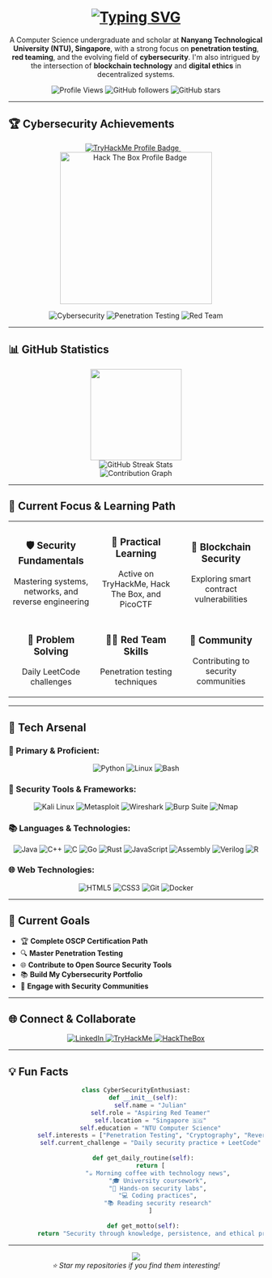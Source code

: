 <h1 align="center">
  <a href="https://git.io/typing-svg" target="_blank">
    <img src="https://readme-typing-svg.herokuapp.com?font=Fira+Code&weight=700&size=30&duration=1350&pause=750&color=F7F7F7&cursorColor=FF0000&center=true&vCenter=true&width=500&lines=Hi+%F0%9F%91%8B+I'm+Julian;An+Aspiring+Red+Teamer;Cybersecurity+Enthusiast;NTU+Computer+Science" alt="Typing SVG" />
  </a>
</h1>

<p align="center">
  A Computer Science undergraduate and scholar at <strong>Nanyang Technological University (NTU), Singapore</strong>, with a strong focus on <strong>penetration testing</strong>, <strong>red teaming</strong>, and the evolving field of <strong>cybersecurity</strong>. I'm also intrigued by the intersection of <strong>blockchain technology</strong> and <strong>digital ethics</strong> in decentralized systems.
</p>

<div align="center">
  
  ![Profile Views](https://komarev.com/ghpvc/?username=c240030&color=red&style=flat-square&label=Profile+Views)
  ![GitHub followers](https://img.shields.io/github/followers/c240030?label=Followers&style=social)
  ![GitHub stars](https://img.shields.io/github/stars/c240030?label=Stars&style=social)

</div>

---

## 🏆 Cybersecurity Achievements

<div align="center">
  <a href="https://tryhackme.com/p/xlamwis" target="_blank"> 
    <img src="https://tryhackme-badges.s3.amazonaws.com/xlamwis.png" alt="TryHackMe Profile Badge"/>
  </a>
  &nbsp;&nbsp;&nbsp; 
  <a href="https://app.hackthebox.com/profile/2393477" target="_blank"> 
    <img src="https://www.hackthebox.eu/badge/image/2393477" alt="Hack The Box Profile Badge" width="300"/>
  </a>
</div>

<div align="center">
  
  ![Cybersecurity](https://img.shields.io/badge/Focus-Cybersecurity-red?style=for-the-badge&logo=security&logoColor=white)
  ![Penetration Testing](https://img.shields.io/badge/Specialty-Penetration%20Testing-darkred?style=for-the-badge&logo=kalilinux&logoColor=white)
  ![Red Team](https://img.shields.io/badge/Path-Red%20Team-crimson?style=for-the-badge&logo=hackthebox&logoColor=white)

</div>

---

## 📊 GitHub Statistics

<div align="center">
  <img height="180em" src="https://github-readme-stats.vercel.app/api?username=c240030&show_icons=true&theme=dark&bg_color=0D1117&title_color=FF6B6B&text_color=FFFFFF&icon_color=FF6B6B&border_color=FF6B6B&include_all_commits=true&count_private=true"/>
</div>

<div align="center">
  <img src="https://github-readme-streak-stats.herokuapp.com/?user=c240030&theme=dark&background=0D1117&stroke=FF6B6B&ring=FF6B6B&fire=FF6B6B&currStreakNum=FFFFFF&sideNums=FFFFFF&currStreakLabel=FF6B6B&sideLabels=FF6B6B&dates=FFFFFF" alt="GitHub Streak Stats"/>
</div>

<div align="center">
  <img src="https://github-readme-activity-graph.vercel.app/graph?username=c240030&theme=redical&bg_color=0D1117&color=FF6B6B&line=FF6B6B&point=FFFFFF&area=true&hide_border=true" alt="Contribution Graph"/>
</div>

---

## 🚀 Current Focus & Learning Path

<table align="center">
  <tr>
    <td align="center" width="33%">
      <h3>🛡️ Security Fundamentals</h3>
      <p>Mastering systems, networks, and reverse engineering</p>
    </td>
    <td align="center" width="33%">
      <h3>🧪 Practical Learning</h3>
      <p>Active on TryHackMe, Hack The Box, and PicoCTF</p>
    </td>
    <td align="center" width="33%">
      <h3>🔗 Blockchain Security</h3>
      <p>Exploring smart contract vulnerabilities</p>
    </td>
  </tr>
  <tr>
    <td align="center">
      <h3>🧠 Problem Solving</h3>
      <p>Daily LeetCode challenges</p>
    </td>
    <td align="center">
      <h3>🏴‍☠️ Red Team Skills</h3>
      <p>Penetration testing techniques</p>
    </td>
    <td align="center">
      <h3>🤝 Community</h3>
      <p>Contributing to security communities</p>
    </td>
  </tr>
</table>

---

## 🧰 Tech Arsenal

### 🌟 Primary & Proficient:
<div align="center">
  
![Python](https://img.shields.io/badge/-Python-3776AB?logo=python&logoColor=white&style=for-the-badge)
![Linux](https://img.shields.io/badge/-Linux-FCC624?logo=linux&logoColor=black&style=for-the-badge)
![Bash](https://img.shields.io/badge/-Bash-4EAA25?logo=gnubash&logoColor=white&style=for-the-badge)

</div>

### 🔧 Security Tools & Frameworks:
<div align="center">
  
![Kali Linux](https://img.shields.io/badge/-Kali%20Linux-557C94?logo=kalilinux&logoColor=white&style=for-the-badge)
![Metasploit](https://img.shields.io/badge/-Metasploit-2596CD?logo=metasploit&logoColor=white&style=for-the-badge)
![Wireshark](https://img.shields.io/badge/-Wireshark-1679A7?logo=wireshark&logoColor=white&style=for-the-badge)
![Burp Suite](https://img.shields.io/badge/-Burp%20Suite-FF6633?logo=burpsuite&logoColor=white&style=for-the-badge)
![Nmap](https://img.shields.io/badge/-Nmap-4682B4?logo=nmap&logoColor=white&style=for-the-badge)

</div>

### 📚 Languages & Technologies:
<div align="center">
  
![Java](https://img.shields.io/badge/-Java-007396?logo=openjdk&logoColor=white&style=for-the-badge)
![C++](https://img.shields.io/badge/-C++-00599C?logo=c%2B%2B&logoColor=white&style=for-the-badge)
![C](https://img.shields.io/badge/-C-00599C?logo=c&logoColor=white&style=for-the-badge)
![Go](https://img.shields.io/badge/-Go-00ADD8?logo=go&logoColor=white&style=for-the-badge)
![Rust](https://img.shields.io/badge/-Rust-000000?logo=rust&logoColor=white&style=for-the-badge)
![JavaScript](https://img.shields.io/badge/-JavaScript-F7DF1E?logo=javascript&logoColor=black&style=for-the-badge)
![Assembly](https://img.shields.io/badge/-Assembly-6E4C13?style=for-the-badge&logo=assemblyscript&logoColor=white)
![Verilog](https://img.shields.io/badge/-Verilog-FF6600?style=for-the-badge)
![R](https://img.shields.io/badge/-R-276DC3?logo=r&logoColor=white&style=for-the-badge)

</div>

### 🌐 Web Technologies:
<div align="center">
  
![HTML5](https://img.shields.io/badge/-HTML5-E34F26?logo=html5&logoColor=white&style=for-the-badge)
![CSS3](https://img.shields.io/badge/-CSS3-1572B6?logo=css3&logoColor=white&style=for-the-badge)
![Git](https://img.shields.io/badge/-Git-F05032?logo=git&logoColor=white&style=for-the-badge)
![Docker](https://img.shields.io/badge/-Docker-2496ED?logo=docker&logoColor=white&style=for-the-badge)

</div>

---

## 🎯 Current Goals

- 🏆 **Complete OSCP Certification Path**
- 🔍 **Master Penetration Testing**
- 🌐 **Contribute to Open Source Security Tools**
- 📚 **Build My Cybersecurity Portfolio**
- 🤝 **Engage with Security Communities**

---

## 🌐 Connect & Collaborate

<div align="center">
  <a href="https://www.linkedin.com/in/nguyen-tran-thanh-lam/" target="_blank">
    <img src="https://img.shields.io/badge/LinkedIn-0077B5?style=for-the-badge&logo=linkedin&logoColor=white" alt="LinkedIn"/>
  </a>
  <a href="https://tryhackme.com/p/xlamwis" target="_blank">
    <img src="https://img.shields.io/badge/TryHackMe-212C42?style=for-the-badge&logo=tryhackme&logoColor=white" alt="TryHackMe"/>
  </a>
  <a href="https://app.hackthebox.com/profile/2393477" target="_blank">
    <img src="https://img.shields.io/badge/HackTheBox-9FEF00?style=for-the-badge&logo=hackthebox&logoColor=black" alt="HackTheBox"/>
  </a>
</div>

---

## 💡 Fun Facts

<div align="center">
  
```python
class CyberSecurityEnthusiast:
    def __init__(self):
        self.name = "Julian"
        self.role = "Aspiring Red Teamer"
        self.location = "Singapore 🇸🇬"
        self.education = "NTU Computer Science"
        self.interests = ["Penetration Testing", "Cryptography", "Reverse Engineering"]
        self.current_challenge = "Daily security practice + LeetCode"
    
    def get_daily_routine(self):
        return [
            "☕ Morning coffee with technology news",
            "🎓 University coursework",
            "🔧 Hands-on security labs",
            "💻 Coding practices",
            "📚 Reading security research"
        ]
    
    def get_motto(self):
        return "Security through knowledge, persistence, and ethical practice! 🛡️"
```

</div>

---

<div align="center">
  <img src="https://capsule-render.vercel.app/api?type=waving&color=gradient&customColorList=6,11,20&height=100&section=footer&text=Thanks%20for%20visiting!&fontSize=16&fontColor=fff&animation=twinkling&fontAlignY=75"/>
</div>

<div align="center">
  <i>⭐ Star my repositories if you find them interesting!</i>
</div>
